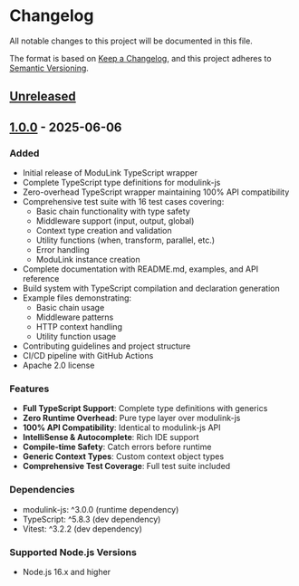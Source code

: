 # Changelog

All notable changes to this project will be documented in this file.

The format is based on [Keep a Changelog](https://keepachangelog.com/en/1.0.0/),
and this project adheres to [Semantic Versioning](https://semver.org/spec/v2.0.0.html).

## [Unreleased]

## [1.0.0] - 2025-06-06

### Added
- Initial release of ModuLink TypeScript wrapper
- Complete TypeScript type definitions for modulink-js
- Zero-overhead TypeScript wrapper maintaining 100% API compatibility
- Comprehensive test suite with 16 test cases covering:
  - Basic chain functionality with type safety
  - Middleware support (input, output, global)
  - Context type creation and validation
  - Utility functions (when, transform, parallel, etc.)
  - Error handling
  - ModuLink instance creation
- Complete documentation with README.md, examples, and API reference
- Build system with TypeScript compilation and declaration generation
- Example files demonstrating:
  - Basic chain usage
  - Middleware patterns
  - HTTP context handling
  - Utility function usage
- Contributing guidelines and project structure
- CI/CD pipeline with GitHub Actions
- Apache 2.0 license

### Features
- **Full TypeScript Support**: Complete type definitions with generics
- **Zero Runtime Overhead**: Pure type layer over modulink-js
- **100% API Compatibility**: Identical to modulink-js API
- **IntelliSense & Autocomplete**: Rich IDE support
- **Compile-time Safety**: Catch errors before runtime
- **Generic Context Types**: Custom context object types
- **Comprehensive Test Coverage**: Full test suite included

### Dependencies
- modulink-js: ^3.0.0 (runtime dependency)
- TypeScript: ^5.8.3 (dev dependency)
- Vitest: ^3.2.2 (dev dependency)

### Supported Node.js Versions
- Node.js 16.x and higher

[Unreleased]: https://github.com/JoshuaWink/modulink-ts/compare/v1.0.0...HEAD
[1.0.0]: https://github.com/JoshuaWink/modulink-ts/releases/tag/v1.0.0
